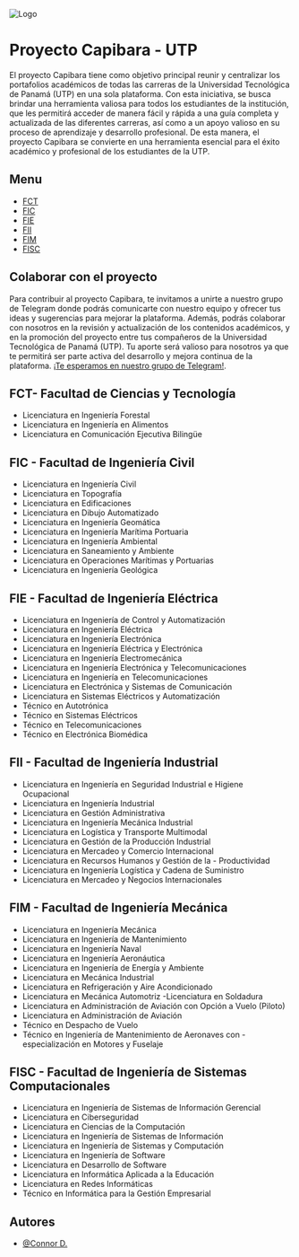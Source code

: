 
![Logo](https://github.com/utp-panama/utp-panama.github/blob/d2d36ebc63faf7bc47650933cc8b597a2e282c5a/pictures/neque.png?raw=true)

# **Proyecto Capibara - UTP**

El proyecto Capibara tiene como objetivo principal reunir y
centralizar los portafolios académicos de todas las carreras de
la Universidad Tecnológica de Panamá (UTP) en una sola plataforma.
Con esta iniciativa, se busca brindar una herramienta valiosa para
todos los estudiantes de la institución, que les permitirá acceder de manera fácil y rápida a una guía completa y actualizada de las diferentes carreras, así como a un apoyo valioso en su proceso de aprendizaje y desarrollo profesional. De esta manera, el proyecto Capibara se convierte en una herramienta esencial para el éxito académico y profesional de los estudiantes de la UTP.

## Menu

- [FCT](https://github.com/utp-panama/utp-panama.github/blob/d2d36ebc63faf7bc47650933cc8b597a2e282c5a/profile/README.md#L33)
- [FIC]()
- [FIE]()
- [FII]()
- [FIM]()
- [FISC]()

## **Colaborar con el proyecto**

Para contribuir al proyecto Capibara, te invitamos
a unirte a nuestro grupo de Telegram donde podrás comunicarte
con nuestro equipo y ofrecer tus ideas y sugerencias para mejorar
la plataforma. Además, podrás colaborar con nosotros en la
revisión y actualización de los contenidos académicos,
 y en la promoción del proyecto entre tus compañeros de
 la Universidad Tecnológica de Panamá (UTP). Tu aporte será
 valioso para nosotros ya que te permitirá ser parte activa del
 desarrollo y mejora continua de la plataforma. [¡Te esperamos en nuestro grupo de Telegram!](https://t.me/+nH0Wi9k38KI0MjQx).

## **FCT- Facultad de Ciencias y Tecnología**

- Licenciatura en Ingeniería Forestal
- Licenciatura en Ingeniería en Alimentos
- Licenciatura en Comunicación Ejecutiva Bilingüe

## **FIC - Facultad de Ingeniería Civil**

- Licenciatura en Ingeniería Civil
- Licenciatura en Topografía
- Licenciatura en Edificaciones
- Licenciatura en Dibujo Automatizado
- Licenciatura en Ingeniería Geomática
- Licenciatura en Ingeniería Marítima Portuaria
- Licenciatura en Ingeniería Ambiental
- Licenciatura en Saneamiento y Ambiente
- Licenciatura en Operaciones Marítimas y Portuarias
- Licenciatura en Ingeniería Geológica

## **FIE - Facultad de Ingeniería Eléctrica**

- Licenciatura en Ingeniería de Control y Automatización
- Licenciatura en Ingeniería Eléctrica
- Licenciatura en Ingeniería Electrónica
- Licenciatura en Ingeniería Eléctrica y Electrónica
- Licenciatura en Ingeniería Electromecánica
- Licenciatura en Ingeniería Electrónica y Telecomunicaciones
- Licenciatura en Ingeniería en Telecomunicaciones
- Licenciatura en Electrónica y Sistemas de Comunicación
- Licenciatura en Sistemas Eléctricos y Automatización
- Técnico en Autotrónica
- Técnico en Sistemas Eléctricos
- Técnico en Telecomunicaciones
- Técnico en Electrónica Biomédica

## **FII - Facultad de Ingeniería Industrial**

- Licenciatura en Ingeniería en Seguridad Industrial e Higiene Ocupacional
- Licenciatura en Ingeniería Industrial
- Licenciatura en Gestión Administrativa
- Licenciatura en Ingeniería Mecánica Industrial
- Licenciatura en Logística y Transporte Multimodal
- Licenciatura en Gestión de la Producción Industrial
- Licenciatura en Mercadeo y Comercio Internacional
- Licenciatura en Recursos Humanos y Gestión de la - Productividad
- Licenciatura en Ingeniería Logística y Cadena de Suministro
- Licenciatura en Mercadeo y Negocios Internacionales

## **FIM - Facultad de Ingeniería Mecánica**

- Licenciatura en Ingeniería Mecánica
- Licenciatura en Ingeniería de Mantenimiento
- Licenciatura en Ingeniería Naval
- Licenciatura en Ingeniería Aeronáutica
- Licenciatura en Ingeniería de Energía y Ambiente
- Licenciatura en Mecánica Industrial
- Licenciatura en Refrigeración y Aire Acondicionado
- Licenciatura en Mecánica Automotriz
-Licenciatura en Soldadura
- Licenciatura en Administración de Aviación con Opción a Vuelo (Piloto)
- Licenciatura en Administración de Aviación
- Técnico en Despacho de Vuelo
- Técnico en Ingeniería de Mantenimiento de Aeronaves con -especialización en Motores y Fuselaje

## **FISC - Facultad de Ingeniería de Sistemas Computacionales**

- Licenciatura en Ingeniería de Sistemas de Información Gerencial
- Licenciatura en Ciberseguridad
- Licenciatura en Ciencias de la Computación
- Licenciatura en Ingeniería de Sistemas de Información
- Licenciatura en Ingeniería de Sistemas y Computación
- Licenciatura en Ingeniería de Software
- Licenciatura en Desarrollo de Software
- Licenciatura en Informática Aplicada a la Educación
- Licenciatura en Redes Informáticas
- Técnico en Informática para la Gestión Empresarial

## **Autores**

- [@Connor D.]()
